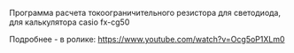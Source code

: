 
Программа расчета токоограничительного резистора для светодиода, для калькулятора casio fx-cg50

Подробнее - в ролике: https://www.youtube.com/watch?v=Ocg5oP1XLm0
